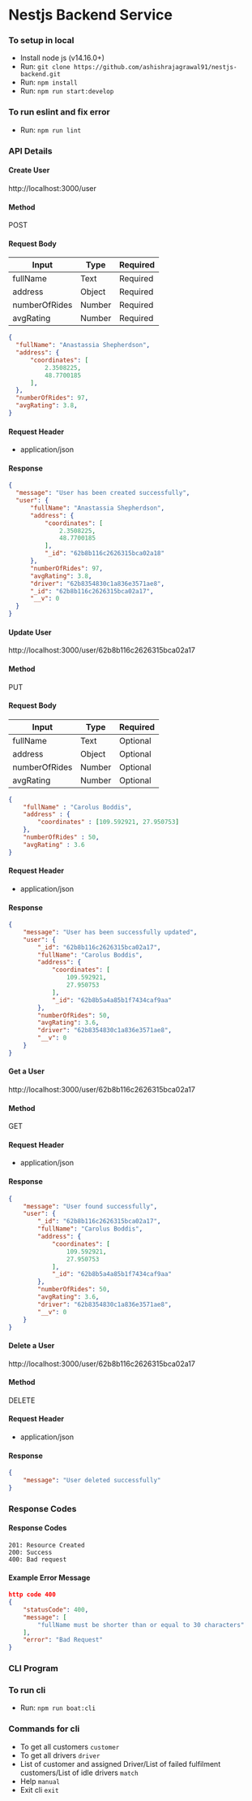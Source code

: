 # Nestjs Backend Service

### To setup in local

* Install node js (v14.16.0+)
* Run: `git clone https://github.com/ashishrajagrawal91/nestjs-backend.git`
* Run: `npm install`
* Run: `npm run start:develop`

### To run eslint and fix error

* Run: `npm run lint`


### API Details

#### Create User
http://localhost:3000/user
#### Method
POST
#### Request Body
| Input | Type | Required |
| --- | ----------- | ----------- |
| fullName | Text | Required |
| address | Object | Required |
| numberOfRides | Number | Required |
| avgRating | Number | Required |
```json
{
  "fullName": "Anastassia Shepherdson",
  "address": {
      "coordinates": [
          2.3508225,
          48.7700185
      ],
  },
  "numberOfRides": 97,
  "avgRating": 3.8,
}
```
#### Request Header
- application/json
#### Response
```json
{
  "message": "User has been created successfully",
  "user": {
      "fullName": "Anastassia Shepherdson",
      "address": {
          "coordinates": [
              2.3508225,
              48.7700185
          ],
          "_id": "62b8b116c2626315bca02a18"
      },
      "numberOfRides": 97,
      "avgRating": 3.8,
      "driver": "62b8354830c1a836e3571ae8",
      "_id": "62b8b116c2626315bca02a17",
      "__v": 0
  }
}
```

#### Update User
http://localhost:3000/user/62b8b116c2626315bca02a17
#### Method
PUT
#### Request Body
| Input | Type | Required |
| --- | ----------- | ----------- |
| fullName | Text | Optional |
| address | Object | Optional |
| numberOfRides | Number | Optional |
| avgRating | Number | Optional |
```json
{
    "fullName" : "Carolus Boddis",
    "address" : {
        "coordinates" : [109.592921, 27.950753]
    },
    "numberOfRides" : 50,
    "avgRating" : 3.6
}
```
#### Request Header
- application/json
#### Response
```json
{
    "message": "User has been successfully updated",
    "user": {
        "_id": "62b8b116c2626315bca02a17",
        "fullName": "Carolus Boddis",
        "address": {
            "coordinates": [
                109.592921,
                27.950753
            ],
            "_id": "62b8b5a4a85b1f7434caf9aa"
        },
        "numberOfRides": 50,
        "avgRating": 3.6,
        "driver": "62b8354830c1a836e3571ae8",
        "__v": 0
    }
}
```

#### Get a User
http://localhost:3000/user/62b8b116c2626315bca02a17
#### Method
GET
#### Request Header
- application/json
#### Response
```json
{
    "message": "User found successfully",
    "user": {
        "_id": "62b8b116c2626315bca02a17",
        "fullName": "Carolus Boddis",
        "address": {
            "coordinates": [
                109.592921,
                27.950753
            ],
            "_id": "62b8b5a4a85b1f7434caf9aa"
        },
        "numberOfRides": 50,
        "avgRating": 3.6,
        "driver": "62b8354830c1a836e3571ae8",
        "__v": 0
    }
}
```

#### Delete a User
http://localhost:3000/user/62b8b116c2626315bca02a17
#### Method
DELETE
#### Request Header
- application/json
#### Response
```json
{
    "message": "User deleted successfully"
}
```


### Response Codes 

#### Response Codes
```
201: Resource Created
200: Success
400: Bad request
```

#### Example Error Message
```json
http code 400
{
    "statusCode": 400,
    "message": [
        "fullName must be shorter than or equal to 30 characters"
    ],
    "error": "Bad Request"
}
```


### CLI Program

### To run cli
* Run: `npm run boat:cli`

### Commands for cli
* To get all customers `customer`
* To get all drivers `driver`
* List of customer and assigned Driver/List of failed fulfilment customers/List of idle drivers `match`
* Help `manual`
* Exit cli `exit`

